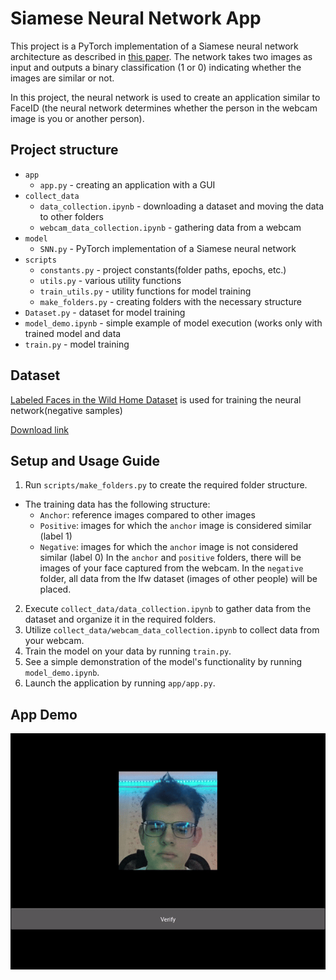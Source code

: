 # Siamese Neural Network App
This project is a PyTorch implementation of a Siamese neural network architecture as described in [this paper](https://www.cs.cmu.edu/~rsalakhu/papers/oneshot1.pdf). The network takes two images as input and outputs a binary classification (1 or 0) indicating whether the images are similar or not.

In this project, the neural network is used to create an application similar to FaceID (the neural network determines whether the person in the webcam image is you or another person).
## Project structure
- `app` 
  - `app.py` - сreating an application with a GUI 
- `collect_data` 
  - `data_collection.ipynb` - downloading a dataset and moving the data to other folders
  - `webcam_data_collection.ipynb` - gathering data from a webcam
- `model`
  - `SNN.py` - PyTorch implementation of a Siamese neural network
- `scripts`
  - `constants.py` - project constants(folder paths, epochs, etc.)
  - `utils.py` - various utility functions
  - `train_utils.py` - utility functions for model training
  - `make_folders.py` - creating folders with the necessary structure
- `Dataset.py` - dataset for model training
- `model_demo.ipynb` - simple example of model execution (works only with trained model and data
- `train.py` - model training

## Dataset
[Labeled Faces in the Wild Home Dataset](http://vis-www.cs.umass.edu/lfw/index.html) is used for training the neural network(negative samples)

[Download link](http://vis-www.cs.umass.edu/lfw/lfw.tgz)

## Setup and Usage Guide
1. Run `scripts/make_folders.py` to create the required folder structure.
  - The training data has the following structure:
    - `Anchor`: reference images compared to other images
    - `Positive`: images for which the `anchor` image is considered similar (label 1)
    - `Negative`: images for which the `anchor` image is not considered similar (label 0)
    In the `anchor` and `positive` folders, there will be images of your face captured from the webcam.
    In the `negative` folder, all data from the lfw dataset (images of other people) will be placed.
2. Execute `collect_data/data_collection.ipynb` to gather data from the dataset and organize it in the required folders.
3. Utilize `collect_data/webcam_data_collection.ipynb` to collect data from your webcam.
4. Train the model on your data by running `train.py`.
5. See a simple demonstration of the model's functionality by running `model_demo.ipynb`.
6. Launch the application by running `app/app.py`.
   
## App Demo
![demo](Demo.gif)
